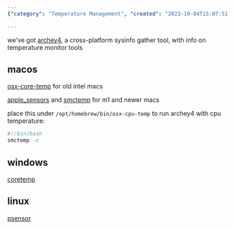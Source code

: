 ```yaml
---
{"category": "Temperature Management", "created": "2023-10-04T15:07:51.646Z", "date": "2023-10-04 15:07:51", "description": "This article discusses various tools for monitoring CPU and GPU temperatures across different platforms. The tools mentioned include Archey4, Osx-core-temp, Apple_sensors, Smctemp, Coretemp, and Psensor.", "modified": "2023-10-04T15:15:06.019Z", "tags": ["cpu", "gpu", "temperature monitoring", "tools", "archey4", "osx-core-temp", "apple_sensors"], "title": "Cpu/Gpu Temperature Monitor"}

---
```


we've got [archey4](https://github.com/HorlogeSkynet/archey4), a cross-platform sysinfo gather tool, with info on temperature monitor tools

## macos

[osx-core-temp](https://github.com/lavoiesl/osx-cpu-temp) for old intel macs

[apple_sensors](https://github.com/fermion-star/apple_sensors/) and [smctemp](https://github.com/narugit/smctemp) for m1 and newer macs

place this under `/opt/homebrew/bin/osx-cpu-temp` to run archey4 with cpu temperature:

```bash
#!/bin/bash
smctemp -c

```

## windows

[coretemp](https://www.alcpu.com/CoreTemp/)

## linux

[psensor](https://github.com/chinf/psensor)

